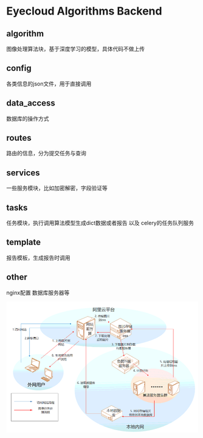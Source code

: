# Eyecloud Algorithms Backend
## algorithm
图像处理算法块，基于深度学习的模型，具体代码不做上传
## config
各类信息的json文件，用于直接调用
## data_access
数据库的操作方式
## routes
路由的信息，分为提交任务与查询
## services
一些服务模块，比如加密解密，字段验证等
## tasks
任务模块，执行调用算法模型生成dict数据或者报告 以及 celery的任务队列服务
## template
报告模板，生成报告时调用
## other
nginx配置 数据库服务器等

![架构图](frame.png)


